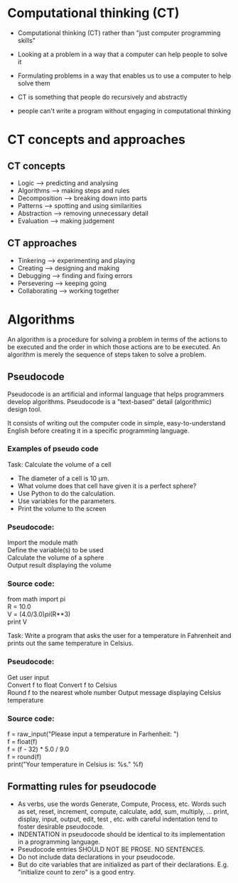 # Computational thinking (CT)

- Computational thinking (CT) rather than "just computer programming skills"

- Looking at a problem in a way that a computer can help people to solve it

- Formulating problems in a way that enables us to use a computer to help solve them

- CT is something that people do recursively and abstractly

- people can't write a program without engaging in computational thinking

# CT concepts and approaches

## CT concepts

- Logic --> predicting and analysing
- Algorithms --> making steps and rules
- Decomposition --> breaking down into parts 
- Patterns --> spotting and using similarities
- Abstraction --> removing unnecessary detail
- Evaluation --> making judgement

## CT approaches

- Tinkering --> experimenting and playing
- Creating --> designing and making
- Debugging --> finding and fixing errors
- Persevering --> keeping going
- Collaborating --> working together

# Algorithms
An algorithm is a procedure for solving a problem in terms of the actions to be executed and the order in which those actions are to be executed. An algorithm is merely the sequence of steps taken to solve a problem.

## Pseudocode
Pseudocode is an artificial and informal language that helps programmers develop algorithms. Pseudocode is a "text-based" detail (algorithmic) design tool.

It consists of writing out the computer code in simple, easy-to-understand English before creating it in a specific programming language.

### Examples of pseudo code

Task: Calculate the volume of a cell <br>

- The diameter of a cell is 10 μm.
- What volume does that cell have given it is a perfect sphere?
- Use Python to do the calculation.
- Use variables for the parameters.
- Print the volume to the screen

### Pseudocode:
Import the module math <br>
Define the variable(s) to be used <br>
Calculate the volume of a sphere <br>
Output result displaying the volume <br>

### Source code:
from math import pi <br>
R = 10.0 <br>
V = (4.0/3.0)*pi*(R*\*3) <br>
print V <br>

Task: Write a program that asks the user for a temperature in Fahrenheit and prints out the same temperature in Celsius.

### Pseudocode:
Get user input <br>
Convert f to float
Convert f to Celsius <br>
Round f to the nearest whole number
Output message displaying Celsius temperature <br>

### Source code:
f = raw_input("Please input a temperature in Farhenheit:  ") <br>
f = float(f) <br>
f = (f - 32) * 5.0 / 9.0 <br>
f = round(f) <br>
print("Your temperature in Celsius is: %s." %f) <br>


## Formatting rules for pseudocode

- As verbs, use the words Generate, Compute, Process, etc. Words such as set, reset, increment, compute, calculate, add, sum, multiply, ... print, display, input, output, edit, test , etc. with careful indentation tend to foster desirable pseudocode.
- INDENTATION in pseudocode should be identical to its implementation in a programming language. 
- Pseudocode entries SHOULD NOT BE PROSE. NO SENTENCES.
- Do not include data declarations in your pseudocode.
- But do cite variables that are initialized as part of their declarations. E.g. "initialize count to zero" is a good entry.


